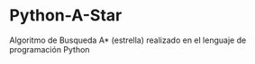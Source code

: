 # Python-A-Star
Algoritmo de Busqueda A* (estrella) realizado en el lenguaje de programación Python
